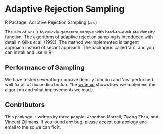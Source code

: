 # Adaptive Rejection Sampling
R Package: Adaptive Rejection Sampling (`ars`)

The aim of `ars` is to quickly generate sample with hard-to-evaluate density function. The algorithms of adaptive rejection sampling is introduced with detail in Gilks et al. (1992). The method we implemented is tangent approach instead of secant approach. The package is called 'ars' and you can install and use in R.

## Performance of Sampling

We have tested several log-concave density function and 'ars' performed well for all of those distribution. The [write up]() shows how we implement the algorithm and what improvements we made.

## Contributors

This package is written by three people: Jonathan Morrell, Ziyang Zhou, and Vincent Zijlmans. If you found any bug, please accept our apology and email to me so we can fix it.
